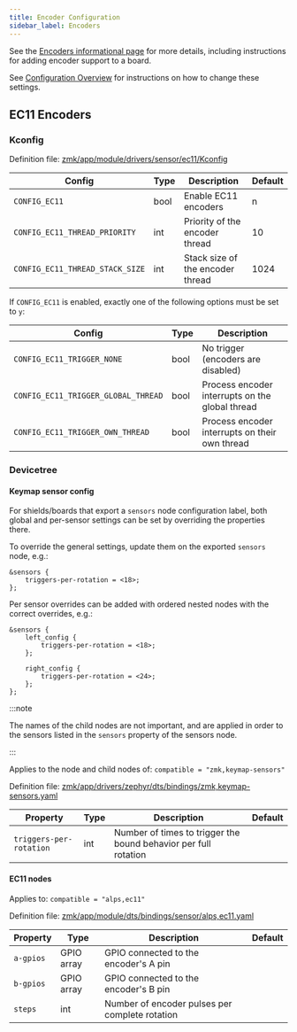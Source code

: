 ```yaml
---
title: Encoder Configuration
sidebar_label: Encoders
---
```


See the [Encoders informational page](../keymaps/encoders.md) for more details, including instructions for adding encoder support to a board.

See [Configuration Overview](index.md) for instructions on how to change these settings.

## EC11 Encoders

### Kconfig

Definition file: [zmk/app/module/drivers/sensor/ec11/Kconfig](https://github.com/zmkfirmware/zmk/blob/main/app/module/drivers/sensor/ec11/Kconfig)

| Config                          | Type | Description                      | Default |
| ------------------------------- | ---- | -------------------------------- | ------- |
| `CONFIG_EC11`                   | bool | Enable EC11 encoders             | n       |
| `CONFIG_EC11_THREAD_PRIORITY`   | int  | Priority of the encoder thread   | 10      |
| `CONFIG_EC11_THREAD_STACK_SIZE` | int  | Stack size of the encoder thread | 1024    |

If `CONFIG_EC11` is enabled, exactly one of the following options must be set to `y`:

| Config                              | Type | Description                                     |
| ----------------------------------- | ---- | ----------------------------------------------- |
| `CONFIG_EC11_TRIGGER_NONE`          | bool | No trigger (encoders are disabled)              |
| `CONFIG_EC11_TRIGGER_GLOBAL_THREAD` | bool | Process encoder interrupts on the global thread |
| `CONFIG_EC11_TRIGGER_OWN_THREAD`    | bool | Process encoder interrupts on their own thread  |

### Devicetree

#### Keymap sensor config

For shields/boards that export a `sensors` node configuration label, both global and per-sensor settings can be set by overriding the properties there.

To override the general settings, update them on the exported `sensors` node, e.g.:

```
&sensors {
    triggers-per-rotation = <18>;
};
```

Per sensor overrides can be added with ordered nested nodes with the correct overrides, e.g.:

```
&sensors {
    left_config {
        triggers-per-rotation = <18>;
    };

    right_config {
        triggers-per-rotation = <24>;
    };
};
```

:::note

The names of the child nodes are not important, and are applied in order to the sensors listed in the `sensors` property of the sensors node.

:::

Applies to the node and child nodes of: `compatible = "zmk,keymap-sensors"`

Definition file: [zmk/app/drivers/zephyr/dts/bindings/zmk,keymap-sensors.yaml](https://github.com/zmkfirmware/zmk/blob/main/app/drivers/zephyr/dts/bindings/zmk%2Ckeymap-sensors.yaml)

| Property                | Type | Description                                                     | Default |
| ----------------------- | ---- | --------------------------------------------------------------- | ------- |
| `triggers-per-rotation` | int  | Number of times to trigger the bound behavior per full rotation |         |

#### EC11 nodes

Applies to: `compatible = "alps,ec11"`

Definition file: [zmk/app/module/dts/bindings/sensor/alps,ec11.yaml](https://github.com/zmkfirmware/zmk/blob/main/app/module/dts/bindings/sensor/alps%2Cec11.yaml)

| Property  | Type       | Description                                    | Default |
| --------- | ---------- | ---------------------------------------------- | ------- |
| `a-gpios` | GPIO array | GPIO connected to the encoder's A pin          |         |
| `b-gpios` | GPIO array | GPIO connected to the encoder's B pin          |         |
| `steps`   | int        | Number of encoder pulses per complete rotation |         |
